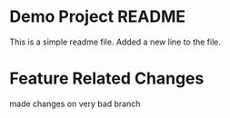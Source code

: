 # Demo Project README

This is a simple readme file.
Added a new line to the file.

# Feature Related Changes

made changes on very bad branch
